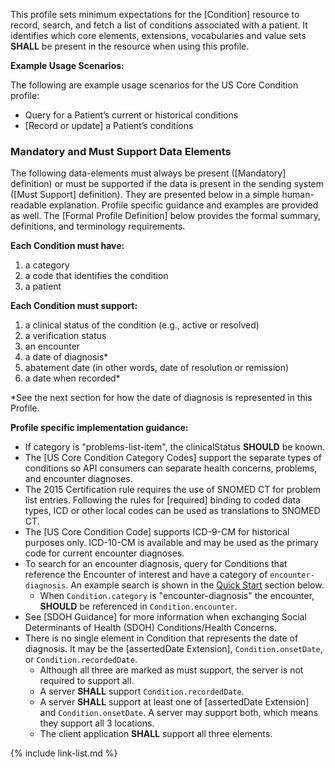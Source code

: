 
﻿This profile sets minimum expectations for the [Condition] resource to record, search, and fetch a  list of conditions associated with a patient. It identifies which core elements, extensions, vocabularies and value sets **SHALL** be present in the resource when using this profile.

**Example Usage Scenarios:**

The following are example usage scenarios for the US Core Condition profile:

-   Query for a Patient’s current or historical conditions
-   [Record or update] a Patient’s conditions

### Mandatory and Must Support Data Elements


The following data-elements must always be present ([Mandatory] definition) or must be supported if the data is present in the sending system ([Must Support] definition). They are presented below in a simple human-readable explanation.  Profile specific guidance and examples are provided as well.  The [Formal Profile Definition] below provides the  formal summary, definitions, and  terminology requirements.  

**Each Condition must have:**

<!-- 1.  a status of the condition* -->
1.  a category
1.  a code that identifies the condition
1.  a patient

**Each Condition must support:**

1.  <span class="bg-success" markdown="1">a clinical status of the condition (e.g., active or resolved)</span><!-- new-content -->
1.  a verification status
1.  an encounter
1.  a date of diagnosis*
1.  <span class="bg-success" markdown="1">abatement date (in other words, date of resolution or remission)</span><!-- new-content -->
1.  a date when recorded*

*See the next section for how the date of diagnosis is represented in this Profile.

**Profile specific implementation guidance:**

* <span class="bg-success" markdown="1">If category is "problems-list-item", the clinicalStatus **SHOULD** be known.</span><!-- new-content --> 
* The [US Core Condition Category Codes] support the separate types of conditions so API consumers can separate health concerns, problems, and encounter diagnoses.
* The 2015 Certification rule requires the use of SNOMED CT for problem list entries. Following the rules for [required] binding to coded data types, ICD or other local codes can be used as translations to SNOMED CT.
* The [US Core Condition Code] supports ICD-9-CM for historical purposes only. ICD-10-CM is available and may be used as the primary code for current encounter diagnoses.
* To search for an encounter diagnosis, query for Conditions that reference the Encounter of interest and have a category of `encounter-diagnosis`.  An example search is shown in the [Quick Start](#search) section below.
    * When `Condition.category` is "encounter-diagnosis" the encounter, **SHOULD** be referenced in `Condition.encounter`.
* See [SDOH Guidance] for more information when exchanging Social Determinants of Health (SDOH) Conditions/Health Concerns.
* There is no single element in Condition that represents the date of diagnosis. It may be the [assertedDate Extension], `Condition.onsetDate`, or `Condition.recordedDate`.
    * Although all three are marked as must support, the server is not required to support all.
	* A server **SHALL** support `Condition.recordedDate`.
    * A server **SHALL** support at least one of [assertedDate Extension] and `Condition.onsetDate`. A server may support both, which means they support all 3 locations.
    * The client application **SHALL** support all three elements.

{% include link-list.md %}
